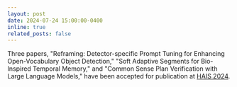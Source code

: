 ```yaml
---
layout: post
date: 2024-07-24 15:00:00-0400
inline: true
related_posts: false
---
```


Three papers, "Reframing: Detector-specific Prompt Tuning for Enhancing Open-Vocabulary Object Detection," "Soft Adaptive Segments for Bio-Inspired Temporal Memory," and "Common Sense Plan Verification with Large Language Models," have been accepted for publication at <a href='http://haisconference.eu'>HAIS 2024</a>.
